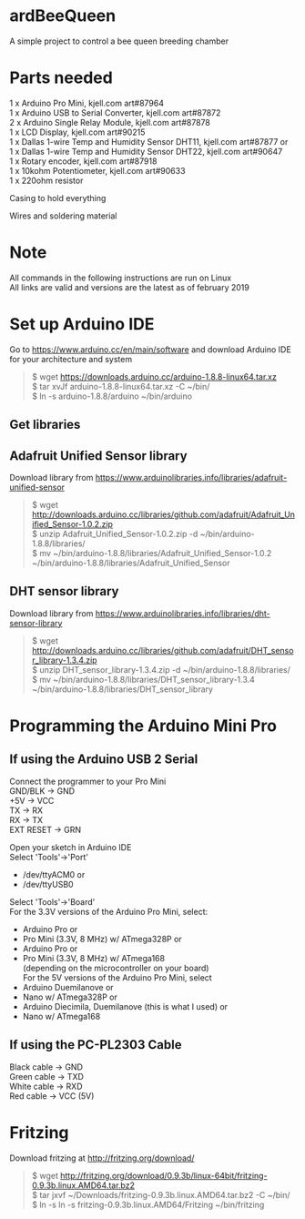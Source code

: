 # ardBeeQueen
A simple project to control a bee queen breeding chamber

Parts needed
===============
1 x Arduino Pro Mini, kjell.com art#87964  
1 x Arduino USB to Serial Converter, kjell.com art#87872  
2 x Arduino Single Relay Module, kjell.com art#87878  
1 x LCD Display, kjell.com art#90215  
1 x Dallas 1-wire Temp and Humidity Sensor DHT11, kjell.com art#87877 or  
1 x Dallas 1-wire Temp and Humidity Sensor DHT22, kjell.com art#90647  
1 x Rotary encoder, kjell.com art#87918  
1 x 10kohm Potentiometer, kjell.com art#90633  
1 x 220ohm resistor  

Casing to hold everything

Wires and soldering material  

Note
===============

All commands in the following instructions are run on Linux  
All links are valid and versions are the latest as of february 2019  


Set up Arduino IDE
===============

Go to https://www.arduino.cc/en/main/software and download Arduino IDE for your architecture and system  
>$ wget https://downloads.arduino.cc/arduino-1.8.8-linux64.tar.xz  
>$ tar xvJf arduino-1.8.8-linux64.tar.xz -C ~/bin/  
>$ ln -s arduino-1.8.8/arduino ~/bin/arduino  

Get libraries 
---------------

Adafruit Unified Sensor library  
---------------
Download library from https://www.arduinolibraries.info/libraries/adafruit-unified-sensor  
>$ wget http://downloads.arduino.cc/libraries/github.com/adafruit/Adafruit_Unified_Sensor-1.0.2.zip  
>$ unzip Adafruit_Unified_Sensor-1.0.2.zip -d ~/bin/arduino-1.8.8/libraries/  
>$ mv ~/bin/arduino-1.8.8/libraries/Adafruit_Unified_Sensor-1.0.2 ~/bin/arduino-1.8.8/libraries/Adafruit_Unified_Sensor  

DHT sensor library  
---------------
Download library from https://www.arduinolibraries.info/libraries/dht-sensor-library  
>$ wget http://downloads.arduino.cc/libraries/github.com/adafruit/DHT_sensor_library-1.3.4.zip  
>$ unzip DHT_sensor_library-1.3.4.zip -d ~/bin/arduino-1.8.8/libraries/  
>$ mv ~/bin/arduino-1.8.8/libraries/DHT_sensor_library-1.3.4 ~/bin/arduino-1.8.8/libraries/DHT_sensor_library  


Programming the Arduino Mini Pro
===============

If using the Arduino USB 2 Serial  
--------------------
Connect the programmer to your Pro Mini  
GND/BLK -> GND  
+5V -> VCC  
TX -> RX  
RX -> TX  
EXT RESET -> GRN

Open your sketch in Arduino IDE  
Select 'Tools'->'Port'  
* /dev/ttyACM0 or  
* /dev/ttyUSB0  

Select 'Tools'->'Board'  
For the 3.3V versions of the Arduino Pro Mini, select:  
* Arduino Pro or  
* Pro Mini (3.3V, 8 MHz) w/ ATmega328P or  
* Arduino Pro or  
* Pro Mini (3.3V, 8 MHz) w/ ATmega168  
(depending on the microcontroller on your board)  
For the 5V versions of the Arduino Pro Mini, select  
* Arduino Duemilanove or  
* Nano w/ ATmega328P or  
* Arduino Diecimila, Duemilanove (this is what I used) or  
* Nano w/ ATmega168

If using the PC-PL2303 Cable  
---------------
Black cable -> GND  
Green cable -> TXD  
White cable -> RXD  
Red cable -> VCC (5V)  


Fritzing  
===============
Download fritzing at http://fritzing.org/download/  

>$ wget http://fritzing.org/download/0.9.3b/linux-64bit/fritzing-0.9.3b.linux.AMD64.tar.bz2  
>$ tar jxvf ~/Downloads/fritzing-0.9.3b.linux.AMD64.tar.bz2 -C ~/bin/  
>$ ln -s ln -s fritzing-0.9.3b.linux.AMD64/Fritzing ~/bin/fritzing  










